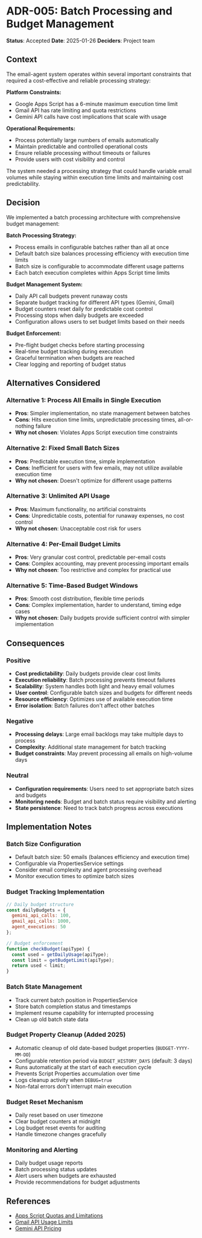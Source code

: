 # ADR-005: Batch Processing and Budget Management

**Status**: Accepted
**Date**: 2025-01-26
**Deciders**: Project team

## Context

The email-agent system operates within several important constraints that required a cost-effective and reliable processing strategy:

**Platform Constraints:**
- Google Apps Script has a 6-minute maximum execution time limit
- Gmail API has rate limiting and quota restrictions
- Gemini API calls have cost implications that scale with usage

**Operational Requirements:**
- Process potentially large numbers of emails automatically
- Maintain predictable and controlled operational costs
- Ensure reliable processing without timeouts or failures
- Provide users with cost visibility and control

The system needed a processing strategy that could handle variable email volumes while staying within execution time limits and maintaining cost predictability.

## Decision

We implemented a batch processing architecture with comprehensive budget management:

**Batch Processing Strategy:**
- Process emails in configurable batches rather than all at once
- Default batch size balances processing efficiency with execution time limits
- Batch size is configurable to accommodate different usage patterns
- Each batch execution completes within Apps Script time limits

**Budget Management System:**
- Daily API call budgets prevent runaway costs
- Separate budget tracking for different API types (Gemini, Gmail)
- Budget counters reset daily for predictable cost control
- Processing stops when daily budgets are exceeded
- Configuration allows users to set budget limits based on their needs

**Budget Enforcement:**
- Pre-flight budget checks before starting processing
- Real-time budget tracking during execution
- Graceful termination when budgets are reached
- Clear logging and reporting of budget status

## Alternatives Considered

### Alternative 1: Process All Emails in Single Execution
- **Pros**: Simpler implementation, no state management between batches
- **Cons**: Hits execution time limits, unpredictable processing times, all-or-nothing failure
- **Why not chosen**: Violates Apps Script execution time constraints

### Alternative 2: Fixed Small Batch Sizes
- **Pros**: Predictable execution time, simple implementation
- **Cons**: Inefficient for users with few emails, may not utilize available execution time
- **Why not chosen**: Doesn't optimize for different usage patterns

### Alternative 3: Unlimited API Usage
- **Pros**: Maximum functionality, no artificial constraints
- **Cons**: Unpredictable costs, potential for runaway expenses, no cost control
- **Why not chosen**: Unacceptable cost risk for users

### Alternative 4: Per-Email Budget Limits
- **Pros**: Very granular cost control, predictable per-email costs
- **Cons**: Complex accounting, may prevent processing important emails
- **Why not chosen**: Too restrictive and complex for practical use

### Alternative 5: Time-Based Budget Windows
- **Pros**: Smooth cost distribution, flexible time periods
- **Cons**: Complex implementation, harder to understand, timing edge cases
- **Why not chosen**: Daily budgets provide sufficient control with simpler implementation

## Consequences

### Positive
- **Cost predictability**: Daily budgets provide clear cost limits
- **Execution reliability**: Batch processing prevents timeout failures
- **Scalability**: System handles both light and heavy email volumes
- **User control**: Configurable batch sizes and budgets for different needs
- **Resource efficiency**: Optimizes use of available execution time
- **Error isolation**: Batch failures don't affect other batches

### Negative
- **Processing delays**: Large email backlogs may take multiple days to process
- **Complexity**: Additional state management for batch tracking
- **Budget constraints**: May prevent processing all emails on high-volume days

### Neutral
- **Configuration requirements**: Users need to set appropriate batch sizes and budgets
- **Monitoring needs**: Budget and batch status require visibility and alerting
- **State persistence**: Need to track batch progress across executions

## Implementation Notes

### Batch Size Configuration
- Default batch size: 50 emails (balances efficiency and execution time)
- Configurable via PropertiesService settings
- Consider email complexity and agent processing overhead
- Monitor execution times to optimize batch sizes

### Budget Tracking Implementation
```javascript
// Daily budget structure
const dailyBudgets = {
  gemini_api_calls: 100,
  gmail_api_calls: 1000,
  agent_executions: 50
};

// Budget enforcement
function checkBudget(apiType) {
  const used = getDailyUsage(apiType);
  const limit = getBudgetLimit(apiType);
  return used < limit;
}
```

### Batch State Management
- Track current batch position in PropertiesService
- Store batch completion status and timestamps
- Implement resume capability for interrupted processing
- Clean up old batch state data

### Budget Property Cleanup (Added 2025)
- Automatic cleanup of old date-based budget properties (`BUDGET-YYYY-MM-DD`)
- Configurable retention period via `BUDGET_HISTORY_DAYS` (default: 3 days)
- Runs automatically at the start of each execution cycle
- Prevents Script Properties accumulation over time
- Logs cleanup activity when `DEBUG=true`
- Non-fatal errors don't interrupt main execution

### Budget Reset Mechanism
- Daily reset based on user timezone
- Clear budget counters at midnight
- Log budget reset events for auditing
- Handle timezone changes gracefully

### Monitoring and Alerting
- Daily budget usage reports
- Batch processing status updates
- Alert users when budgets are exhausted
- Provide recommendations for budget adjustments

## References

- [Apps Script Quotas and Limitations](https://developers.google.com/apps-script/guides/services/quotas)
- [Gmail API Usage Limits](https://developers.google.com/gmail/api/reference/quota)
- [Gemini API Pricing](https://cloud.google.com/vertex-ai/pricing)
